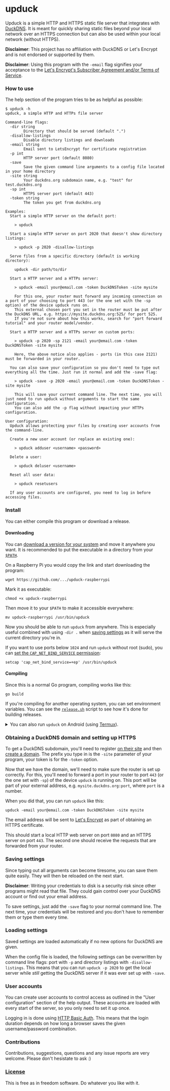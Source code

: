 # upduck
Upduck is a simple HTTP and HTTPS static file server that integrates with [DuckDNS](https://www.duckdns.org/). It is meant for quickly sharing static files beyond your local network over an HTTPS connection but can also be used within your local network (without HTTPS).

**Disclaimer**: This project has no affiliation with DuckDNS or Let's Encrypt and is not endorsed or supported by them.

**Disclaimer**: Using this program with the `-email` flag signifies your acceptance to the [Let's Encrypt's Subscriber Agreement and/or Terms of Service](https://letsencrypt.org/repository/).

### How to use
The help section of the program tries to be as helpful as possible:

```
$ upduck -h
upduck, a simple HTTP and HTTPs file server

Command-line flags:
  -dir string
    	Directory that should be served (default ".")
  -disallow-listings
    	Disable directory listings and downloads
  -email string
    	Email sent to LetsEncrypt for certificate registration
  -p int
    	HTTP server port (default 8080)
  -save
    	Save the given command line arguments to a config file located in your home directory
  -site string
    	Your duckdns.org subdomain name, e.g. "test" for test.duckdns.org
  -sp int
    	HTTPS server port (default 443)
  -token string
    	The token you get from duckdns.org

Examples:
  Start a simple HTTP server on the default port:

    > upduck 

  Start a simple HTTP server on port 2020 that doesn't show directory listings:

    > upduck -p 2020 -disallow-listings

  Serve files from a specific directory (default is working directory):

    upduck -dir path/to/dir

  Start a HTTP server and a HTTPs server:

    > upduck -email your@email.com -token DuckDNSToken -site mysite

    For this one, your router must forward any incoming connection on a port of your choosing to port 443 (or the one set with the -sp option) of the device upduck runs on. 
    This external chosen port you set in the router must be put after the DuckDNS URL, e.g. https://mysite.duckdns.org:525/ for port 525.
    If you're not sure about how this works, search for "port forward tutorial" and your router model/vendor.

  Start a HTTP server and a HTTPs server on custom ports:

    > upduck -p 2020 -sp 2121 -email your@email.com -token DuckDNSToken -site mysite

    Here, the above notice also applies - ports (in this case 2121) must be forwarded in your router.

  You can also save your configuration so you don't need to type out everything all the time. Just run it normal and add the -save flag:

    > upduck -save -p 2020 -email your@email.com -token DuckDNSToken -site mysite

    This will save your current command line. The next time, you will just need to run upduck without arguments to start the same configuration.
    You can also add the -p flag without impacting your HTTPs configuration.

User configuration:
  Upduck allows protecting your files by creating user accounts from the command-line.
  
  Create a new user account (or replace an existing one):

    > upduck adduser <username> <password>

  Delete a user:
    
    > upduck deluser <username>
    
  Reset all user data:

    > upduck resetusers

  If any user accounts are configured, you need to log in before accessing files.
```

### Install
You can either compile this program or download a release.

#### Downloading
You can [download a version for your system](https://github.com/xarantolus/upduck/releases/latest) and move it anywhere you want. It is recommended to put the executable in a directory from your [`$PATH`](https://superuser.com/a/284351).

On a Raspberry Pi you would copy the link and start downloading the program:

    wget https://github.com/.../upduck-raspberrypi

Mark it as executable:

    chmod +x upduck-raspberrypi

Then move it to your `$PATH` to make it accessible everywhere:

    mv upduck-raspberrypi /usr/bin/upduck

Now you should be able to run `upduck` from anywhere. This is especially useful combined with using `-dir .` when [saving settings](#saving-settings) as it will serve the current directory you're in.

If you want to use ports below `1024` and run `upduck` without root (sudo), you can [set the `CAP_NET_BIND_SERVICE` permission](https://stackoverflow.com/a/414258):

    setcap 'cap_net_bind_service=+ep' /usr/bin/upduck

#### Compiling
Since this is a normal Go program, compiling works like this:

    go build

If you're compiling for another operating system, you can set environment variables. You can see the [`release.sh`](release.sh) script to see how it's done for building releases.

<details><summary>You can also run <code>upduck</code> on Android (using <a rel="nofollow" href="https://termux.com/">Termux</a>).</summary>

You'll likely need root though. I tested this on my phone (which has root), so I'm not 100% sure but it probably doesn't work without. It also doesn't seem to work when cross-compiling from Windows to Android, but when compiling directly on the device it's used on it works.

Start by installing Termux from an app store.

1. After that, you can open Termux and install Go and Git:

```
pkg install golang git
```

Now the command `go version` should output something like `go version go1.15.3 android/arm64`.

2. Clone this repo and cd into it:

```
git clone https://github.com/xarantolus/upduck.git && cd upduck
```

3. Compile the program:

```
go build
```

4. Move it to your `$PATH`:

```
mv upduck ~/../usr/bin/
```

Now you can run it just like shown in the help section above.
Please also make sure that the Termux app has the storage permission.

I recommend using the [Termux Widget](https://wiki.termux.com/wiki/Termux:Widget) for `upduck`. For that, you can put scripts to start & stop this server in `~/.shortcuts/tasks`, they could look like this (after configuring this server once with the `-save` flag):

A script to start the server:

`upduck`:
```sh
#!/usr/bin/bash
sudo upduck -dir /storage/emulated/0 # Fill in any path you like
```

A script to stop the server running in the background:

`stopduck`:
```sh
#!/usr/bin/bash
sudo killall upduck
```

Now you can tap the widget any time to start/stop the server, which means that you'll never have to get up to find a cable ever again. At least when you're in a network where you configured `upduck` correctly.
</details>

### Obtaining a DuckDNS domain and setting up HTTPS
To get a DuckDNS subdomain, you'll need to register [on their site](https://www.duckdns.org) and then [create a domain](https://www.duckdns.org/domains). The prefix you type in is the `-site` parameter of your program, your token is for the `-token` option.

Now that we have the domain, we'll need to make sure the router is set up correctly. For this, you'll need to forward a port in your router to port `443` (or the one set with `-sp`) of the device `upduck` is running on. This port will be part of your external address, e.g. `mysite.duckdns.org:port`, where `port` is a number.

When you did that, you can run `upduck` like this:

    upduck -email your@email.com -token DuckDNSToken -site mysite

The email address will be sent to [Let's Encrypt](https://letsencrypt.org/) as part of obtaining an HTTPS certificate.

This should start a local HTTP web server on port `8080` and an HTTPS server on port `443`. The second one should receive the requests that are forwarded from your router.

### Saving settings
Since typing out all arguments can become tiresome, you can save them quite easily. They will then be reloaded on the next start.

**Disclaimer**: Writing your credentials to disk is a security risk since other programs might read that file. They could gain control over your DuckDNS account or find out your email address.

To save settings, just add the `-save` flag to your normal command line. The next time, your credentials will be restored and you don't have to remember them or type them every time.

### Loading settings
Saved settings are loaded automatically if no new options for DuckDNS are given.

When the config file is loaded, the following settings can be overwritten by command line flags: port with `-p` and directory listings with `-disallow-listings`. This means that you can run `upduck -p 2020` to get the local server while *still* getting the DuckDNS server if it was ever set up with `-save`.

### User accounts
You can create user accounts to control access as outlined in the "User configuration" section of the help output.
These accounts are loaded with every start of the server, so you only need to set it up once.

Logging in is done using [HTTP Basic Auth](https://en.wikipedia.org/wiki/Basic_access_authentication). This means that the login duration
depends on how long a browser saves the given username/password combination. 

### Contributions
Contributions, suggestions, questions and any issue reports are very welcome. Please don't hesistate to ask :)

### [License](LICENSE)
This is free as in freedom software. Do whatever you like with it.
